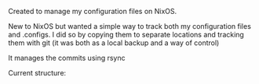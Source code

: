 Created to manage my configuration files on NixOS.

New to NixOS but wanted a simple way to track both my configuration files and .configs.
I did so by copying them to separate locations and tracking them with git
(it was both as a local backup and a way of control)

It manages the commits using rsync

Current structure:
